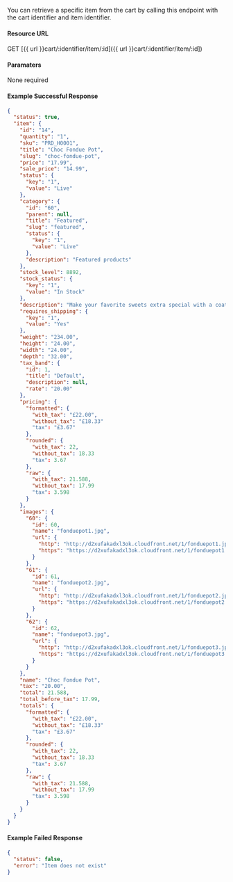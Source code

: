 <!--
@title Get item from cart by identifier
@author Moltin Ltd
@description Gets an item from the cart with a given identifier
@order 4.4

@sidebar 1
@family Cart
@rate No
@auth Yes
@format JSON
@http GET
@version beta
-->


You can retrieve a specific item from the cart by calling this endpoint with the cart identifier and item identifier.


#### Resource URL
GET [{{ url }}cart/:identifier/item/:id]({{ url }}cart/:identifier/item/:id])


#### Paramaters
None required

<!--code-->
#### Example Successful Response
``` json
{
  "status": true,
  "item": {
    "id": "14",
    "quantity": "1",
    "sku": "PRD_H0001",
    "title": "Choc Fondue Pot",
    "slug": "choc-fondue-pot",
    "price": "17.99",
    "sale_price": "14.99",
    "status": {
      "key": "1",
      "value": "Live"
    },
    "category": {
      "id": "60",
      "parent": null,
      "title": "Featured",
      "slug": "featured",
      "status": {
        "key": "1",
        "value": "Live"
      },
      "description": "Featured products"
    },
    "stock_level": 8892,
    "stock_status": {
      "key": "1",
      "value": "In Stock"
    },
    "description": "Make your favorite sweets extra special with a coating of freshly melted Chocolate! This chocolate Fondue set makes dessert a fun shared experience, perfect for a romantic meal or for celebrations with friends and family. Always a great gift idea for the chocoholic in your life!",
    "requires_shipping": {
      "key": "1",
      "value": "Yes"
    },
    "weight": "234.00",
    "height": "24.00",
    "width": "24.00",
    "depth": "32.00",
    "tax_band": {
      "id": 1,
      "title": "Default",
      "description": null,
      "rate": "20.00"
    },
    "pricing": {
      "formatted": {
        "with_tax": "£22.00",
        "without_tax": "£18.33"
        "tax": "£3.67"
      },
      "rounded": {
        "with_tax": 22,
        "without_tax": 18.33
        "tax": 3.67
      },
      "raw": {
        "with_tax": 21.588,
        "without_tax": 17.99
        "tax": 3.598
      }
    },
    "images": {
      "60": {
        "id": 60,
        "name": "fonduepot1.jpg",
        "url": {
          "http": "http://d2xufakadxl3ok.cloudfront.net/1/fonduepot1.jpg",
          "https": "https://d2xufakadxl3ok.cloudfront.net/1/fonduepot1.jpg"
        }
      },
      "61": {
        "id": 61,
        "name": "fonduepot2.jpg",
        "url": {
          "http": "http://d2xufakadxl3ok.cloudfront.net/1/fonduepot2.jpg",
          "https": "https://d2xufakadxl3ok.cloudfront.net/1/fonduepot2.jpg"
        }
      },
      "62": {
        "id": 62,
        "name": "fonduepot3.jpg",
        "url": {
          "http": "http://d2xufakadxl3ok.cloudfront.net/1/fonduepot3.jpg",
          "https": "https://d2xufakadxl3ok.cloudfront.net/1/fonduepot3.jpg"
        }
      }
    },
    "name": "Choc Fondue Pot",
    "tax": "20.00",
    "total": 21.588,
    "total_before_tax": 17.99,
    "totals": {
      "formatted": {
        "with_tax": "£22.00",
        "without_tax": "£18.33"
        "tax": "£3.67"
      },
      "rounded": {
        "with_tax": 22,
        "without_tax": 18.33
        "tax": 3.67
      },
      "raw": {
        "with_tax": 21.588,
        "without_tax": 17.99
        "tax": 3.598
      }
    }
  }
}
```

#### Example Failed Response
``` json
{
  "status": false,
  "error": "Item does not exist"
}
```
<!--/code-->